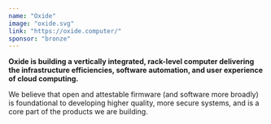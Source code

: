 ```yaml
---
name: "Oxide"
image: "oxide.svg"
link: "https://oxide.computer/"
sponsor: "bronze"
---
```


**Oxide is building a vertically integrated, rack-level computer delivering the infrastructure efficiencies, software automation, and user experience of cloud computing.**

We believe that open and attestable firmware (and software more broadly) is foundational to developing higher quality, more secure systems, and is a core part of the products we are building.
